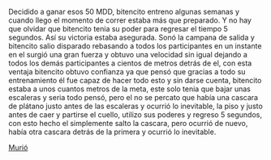 [//]: # (esta es respuesta de: Despertar-tu-propio-stand)

Decidido a ganar esos 50 MDD, bitencito entreno algunas semanas y cuando llego el momento de correr estaba más que preparado. Y no hay que olvidar que bitencito tenia su poder para regresar el tiempo 5 segundos. Así su victoria estaba asegurada.
Sonó la campana de salida y bitencito salio disparado rebasando a todos los participantes en un instante en el surgió una gran fuerza y obtuvo una velocidad sin igual dejando a todos los demás participantes a cientos de metros detrás de el, con esta ventaja bitencito obtuvo confianza ya que pensó que gracias a todo su entrenamiento él fue capaz de hacer todo esto y sin darse cuenta, bitencito estaba a unos cuantos metros de la meta, este solo tenia que bajar unas escaleras y seria todo pensó, pero el no se percato que había una cascara de plátano justo antes de las escaleras y ocurrió lo inevitable, la piso y justo antes de caer y partirse el cuello, utilizo sus poderes y regreso 5 segundos, con esto hecho el simplemente salto la cascara, pero ocurrió de nuevo, había otra cascara detrás de la primera y ocurrió lo inevitable.

[Murió](muerte-de-bitecito.md)

